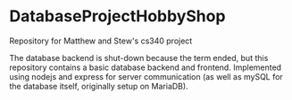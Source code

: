 # DatabaseProjectHobbyShop
Repository for Matthew and Stew's cs340 project

The database backend is shut-down because the term ended, but this repository contains a basic database backend and frontend.
Implemented using nodejs and express for server communication (as well as mySQL for the database itself, originally setup on MariaDB).

